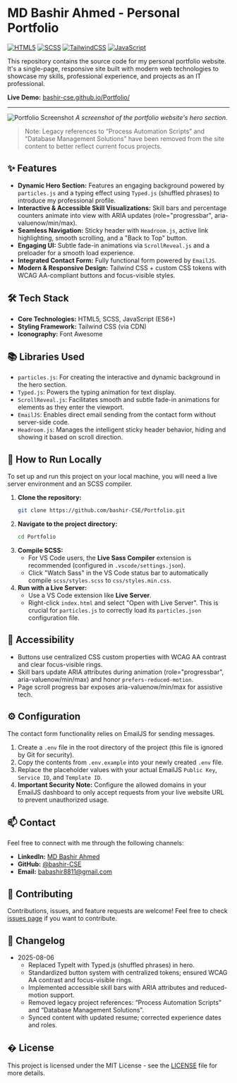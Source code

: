 # MD Bashir Ahmed - Personal Portfolio

[![HTML5](https://img.shields.io/badge/HTML5-E34F26?style=for-the-badge&logo=html5&logoColor=white)](https://developer.mozilla.org/en-US/docs/Web/Guide/HTML/HTML5)
[![SCSS](https://img.shields.io/badge/SCSS-CC6699?style=for-the-badge&logo=sass&logoColor=white)](https://sass-lang.com/)
[![TailwindCSS](https://img.shields.io/badge/Tailwind_CSS-38B2AC?style=for-the-badge&logo=tailwind-css&logoColor=white)](https://tailwindcss.com/)
[![JavaScript](https://img.shields.io/badge/JavaScript-F7DF1E?style=for-the-badge&logo=javascript&logoColor=black)](https://developer.mozilla.org/en-US/docs/Web/JavaScript)

This repository contains the source code for my personal portfolio website. It's a single-page, responsive site built with modern web technologies to showcase my skills, professional experience, and projects as an IT professional.

**Live Demo:** [bashir-cse.github.io/Portfolio/](https://bashir-cse.github.io/Portfolio/)

---

![Portfolio Screenshot](https://via.placeholder.com/900x450.png?text=Add+A+Screenshot+Of+Your+Site+Here)
*A screenshot of the portfolio website's hero section.*

> Note: Legacy references to “Process Automation Scripts” and “Database Management Solutions” have been removed from the site content to better reflect current focus projects.

## ✨ Features

-   **Dynamic Hero Section:** Features an engaging background powered by `particles.js` and a typing effect using `Typed.js` (shuffled phrases) to introduce my professional profile.
-   **Interactive & Accessible Skill Visualizations:** Skill bars and percentage counters animate into view with ARIA updates (role="progressbar", aria-valuenow/min/max).
-   **Seamless Navigation:** Sticky header with `Headroom.js`, active link highlighting, smooth scrolling, and a "Back to Top" button.
-   **Engaging UI:** Subtle fade-in animations via `ScrollReveal.js` and a preloader for a smooth load experience.
-   **Integrated Contact Form:** Fully functional form powered by `EmailJS`.
-   **Modern & Responsive Design:** Tailwind CSS + custom CSS tokens with WCAG AA-compliant buttons and focus-visible styles.

## 🛠️ Tech Stack

-   **Core Technologies:** HTML5, SCSS, JavaScript (ES6+)
-   **Styling Framework:** Tailwind CSS (via CDN)
-   **Iconography:** Font Awesome

## 📚 Libraries Used

-   `particles.js`: For creating the interactive and dynamic background in the hero section.
-   `Typed.js`: Powers the typing animation for text display.
-   `ScrollReveal.js`: Facilitates smooth and subtle fade-in animations for elements as they enter the viewport.
-   `EmailJS`: Enables direct email sending from the contact form without server-side code.
-   `Headroom.js`: Manages the intelligent sticky header behavior, hiding and showing it based on scroll direction.

## 🚀 How to Run Locally

To set up and run this project on your local machine, you will need a live server environment and an SCSS compiler.

1.  **Clone the repository:**
    ```sh
    git clone https://github.com/bashir-CSE/Portfolio.git
    ```
2.  **Navigate to the project directory:**
    ```sh
    cd Portfolio
    ```
3.  **Compile SCSS:**
    -   For VS Code users, the **Live Sass Compiler** extension is recommended (configured in `.vscode/settings.json`).
    -   Click "Watch Sass" in the VS Code status bar to automatically compile `scss/styles.scss` to `css/styles.min.css`.
4.  **Run with a Live Server:**
    -   Use a VS Code extension like **Live Server**.
    -   Right-click `index.html` and select "Open with Live Server". This is crucial for `particles.js` to correctly load its `particles.json` configuration file.

## 🧭 Accessibility

-   Buttons use centralized CSS custom properties with WCAG AA contrast and clear focus-visible rings.
-   Skill bars update ARIA attributes during animation (role="progressbar", aria-valuenow/min/max) and honor `prefers-reduced-motion`.
-   Page scroll progress bar exposes aria-valuenow/min/max for assistive tech.

## ⚙️ Configuration

The contact form functionality relies on EmailJS for sending messages.

1.  Create a `.env` file in the root directory of the project (this file is ignored by Git for security).
2.  Copy the contents from `.env.example` into your newly created `.env` file.
3.  Replace the placeholder values with your actual EmailJS `Public Key`, `Service ID`, and `Template ID`.
4.  **Important Security Note:** Configure the allowed domains in your EmailJS dashboard to only accept requests from your live website URL to prevent unauthorized usage.

## 📫 Contact

Feel free to connect with me through the following channels:

-   **LinkedIn:** [MD Bashir Ahmed](https://www.linkedin.com/in/md-bashir-ahmed-b8b8b8b8/)
-   **GitHub:** [@bashir-CSE](https://github.com/bashir-CSE)
-   **Email:** [babashir8811@gmail.com](mailto:babashir8811@gmail.com)

## 🤝 Contributing

Contributions, issues, and feature requests are welcome! Feel free to check [issues page](https://github.com/bashir-CSE/Portfolio/issues) if you want to contribute.

## 📝 Changelog

-   2025-08-06
    -   Replaced TypeIt with Typed.js (shuffled phrases) in hero.
    -   Standardized button system with centralized tokens; ensured WCAG AA contrast and focus-visible rings.
    -   Implemented accessible skill bars with ARIA attributes and reduced-motion support.
    -   Removed legacy project references: “Process Automation Scripts” and “Database Management Solutions”.
    -   Synced content with updated resume; corrected experience dates and roles.

## � License

This project is licensed under the MIT License - see the [LICENSE](LICENSE) file for more details.
